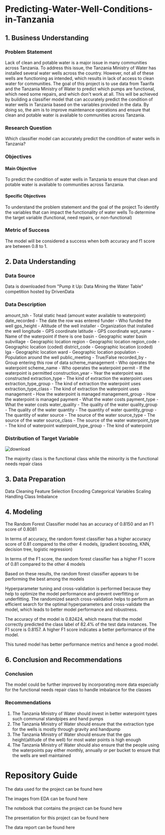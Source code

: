 # Predicting-Water-Well-Conditions-in-Tanzania
## 1.  Business Understanding
### Problem Statement
Lack of clean and potable water is a major issue in many communities across Tanzania. To address this issue, the Tanzania Ministry of Water has installed several water wells across the country.
However, not all of these wells are functioning as intended, which results in lack of access to clean water for communities.
The goal of this project is to use data from Taarifa and the Tanzania Ministry of Water to predict which pumps are functional, which need some repairs, and which don't work at all.
This will be achieved by building a classifier model that can accurately predict the condition of water wells in Tanzania based on the variables provided in the data. By doing so, the aim is to improve maintenance operations and ensure that clean and potable water is available to communities across Tanzania.

### Research Question
Which classifier model can accurately predict the condition of water wells in Tanzania?

### Objectives
#### Main Objective
To predict the condition of water wells in Tanzania to ensure that clean and potable water is available to communities across Tanzania.
#### Specific Objectives
To understand the problem statement and the goal of the project
 To identify the variables that can impact the functionality of water wells
 To determine the target variable (functional, need repairs, or non-functional)
 
### Metric of Success
The model will be considered a success when both accuracy and f1 score are between 0.8 to 1.

## 2. Data Understanding

### Data Source
Data is downloaded from "Pump it Up: Data Mining the Water Table" competition hosted by DrivenData

### Data Description
amount_tsh - Total static head (amount water available to waterpoint) 
date_recorded - The date the row was entered
funder - Who funded the well
gps_height - Altitude of the well
installer - Organization that installed the well 
longitude - GPS coordinate 
latitude - GPS coordinate
wpt_name - Name of the waterpoint if there is one 
basin - Geographic water basin
subvillage - Geographic location 
region - Geographic location
region_code - Geographic location (coded)
district_code - Geographic location (coded)
lga - Geographic location
ward - Geographic location
population - Population around the well
public_meeting - True/False 
recorded_by - Group entering this row of data 
scheme_management - Who operates the waterpoint 
scheme_name - Who operates the waterpoint 
permit - If the waterpoint is permitted 
construction_year - Year the waterpoint was constructed
extraction_type - The kind of extraction the waterpoint uses
extraction_type_group - The kind of extraction the waterpoint uses
extraction_type_class - The kind of extraction the waterpoint uses 
management - How the waterpoint is managed 
management_group - How the waterpoint is managed 
payment - What the water costs 
payment_type - What the water costs 
water_quality - The quality of the water 
quality_group - The quality of the water 
quantity - The quantity of water
quantity_group - The quantity of water
source - The source of the water 
source_type - The source of the water 
source_class - The source of the water
waterpoint_type - The kind of waterpoint 
waterpoint_type_group - The kind of waterpoint

### Distribution of Target Variable

![download](https://user-images.githubusercontent.com/71209567/218337773-7a0d06dc-ef2f-4e17-adf3-472e4d730454.png)

The majority class is the functional class while the minority is the functional needs repair class
 
## 3. Data Preparation
Data Cleaning
Feature Selection
Encoding Categorical Variables
Scaling
Handling Class Imbalance

## 4. Modeling
The Random Forest Classifier model has an accuracy of 0.8150 and an F1 score of 0.8081

In terms of accuracy, the random forest classifier has a higher accuracy score of 0.81 compared to the other 4 models, (gradient boosting, KNN, decision tree, logistic regression)

In terms of the F1 score, the random forest classifier has a higher F1 score of 0.81 compared to the other 4 models

Based on these results, the random forest classifier appears to be performing the best among the models

Hyperparameter tuning and cross-validation is performed because they help to optimize the model performance and prevent overfitting or underfitting.
The randomized search cross-validation helps to perform an efficient search for the optimal hyperparameters and cross-validate the model, which leads to better model performance and robustness.

The accuracy of the model is 0.82424, which means that the model correctly predicted the class label of 82.4% of the test data instances.
The F1 score is 0.8157. A higher F1 score indicates a better performance of the model.

This tuned model has better performance metrics and hence a good model.

 
## 6. Conclusion and Recommendations
### Conclusion
The model could be further improved by incorporating more data especially for the functional needs repair class to handle imbalance for the classes

### Recommendations
1. The Tanzania Ministry of Water should invest in better waterpoint types such communal standpipes and hand pumps
2. The Tanzania Ministry of Water should ensure that the extraction type for the wells is mostly through gravity and handpump
3. The Tanzania Ministry of Water should ensure that the gps height(altitude of the well) for most water points is high enough
4. The Tanzania Ministry of Water should also ensure that the people using the waterpoints pay either monthly, annually or per bucket to ensure that the wells are well maintained
 
 # Repository Guide

The data used for the project can be found here 

The images from EDA can be found here 

The notebook that contains the project can be found here 

The presentation for this project can be found here

The data report can be found here 

